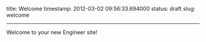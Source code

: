 title: Welcome
timestamp: 2012-03-02 09:56:33.694000
status: draft
slug: welcome


---

Welcome to your new Engineer site!
